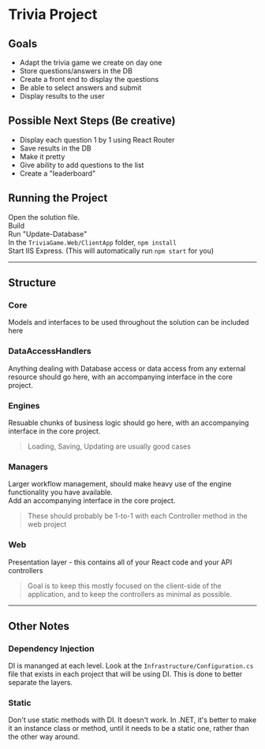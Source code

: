 # Trivia Project

## Goals
- Adapt the trivia game we create on day one  
- Store questions/answers in the DB  
- Create a front end to display the questions  
- Be able to select answers and submit  
- Display results to the user  

## Possible Next Steps (Be creative)
- Display each question 1 by 1 using React Router  
- Save results in the DB  
- Make it pretty  
- Give ability to add questions to the list  
- Create a "leaderboard"


## Running the Project
Open the solution file.   
Build  
Run "Update-Database"  
In the `TriviaGame.Web/ClientApp` folder, `npm install`  
Start IIS Express. (This will automatically run `npm start` for you)  


---
## Structure

### Core
Models and interfaces to be used throughout the solution can be included here

### DataAccessHandlers
Anything dealing with Database access or data access from any external resource should go here, with an accompanying interface in the core project.

### Engines
Resuable chunks of business logic should go here, with an accompanying interface in the core project.
> Loading, Saving, Updating are usually good cases

### Managers
Larger workflow management, should make heavy use of the engine functionality you have available.  
Add an accompanying interface in the core project.
> These should probably be 1-to-1 with each Controller method in the web project

### Web
Presentation layer - this contains all of your React code and your API controllers
> Goal is to keep this mostly focused on the client-side of the application, and to keep the controllers as minimal as possible.

---
## Other Notes

### Dependency Injection
DI is mananged at each level. Look at the `Infrastructure/Configuration.cs` file that exists in each project that will be using DI. This is done to better separate the layers.

### Static
Don't use static methods with DI. It doesn't work. In .NET, it's better to make it an instance class or method, until it needs to be a static one, rather than the other way around.
